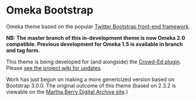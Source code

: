 Omeka Bootstrap
===============

Omeka theme based on the popular [Twitter Bootstrap front-end framework](http://twitter.github.com/bootstrap/).

**NB: The master branch of this in-development theme is now Omeka 2.0 compatible. Previous development for Omeka 1.5 is available in branch and tag form.**

This theme is being developed for (and alongside) the [Crowd-Ed plugin](http://github.com/gsbodine/crowd-ed).
Please [see the project wiki for updates](https://github.com/gsbodine/omeka-bootstrap/wiki/Omeka-Bootstrap).

Work has just begun on making a more genericized version based on Bootstrap 3.0.0. The original outcome of this theme (based on 2.3.2 is viewable on the [Martha Berry Digital Archive site](https://mbda.berry.edu).)


